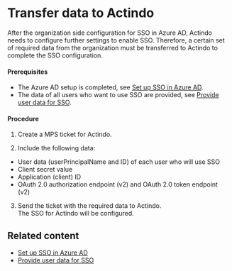 # Transfer data to Actindo

After the organization side configuration for SSO in Azure AD, Actindo needs to configure further settings to enable SSO. Therefore, a certain set of required data from the organization must be transferred to Actindo to complete the SSO configuration.

#### Prerequisites

- The Azure AD setup is completed, see [Set up SSO in Azure AD](01_AzureADSetup.md).
- The data of all users who want to use SSO are provided, see [Provide user data for SSO](02_ProvideUserData.md).

#### Procedure

1. Create a MPS ticket for Actindo.   

2. Include the following data:
- User data (userPrincipalName and ID) of each user who will use SSO
- Client secret value
- Application (client) ID
- OAuth 2.0 authorization endpoint (v2) and OAuth 2.0 token endpoint (v2)

3. Send the ticket with the required data to Actindo.   
  The SSO for Actindo will be configured. 



## Related content

- [Set up SSO in Azure AD](01_AzureADSetup.md)
- [Provide user data for SSO](02_ProvideUserData.md)
